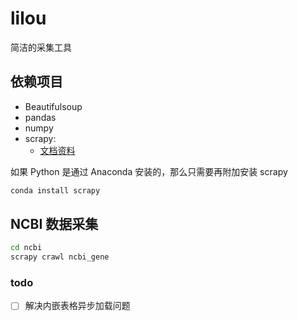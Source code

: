 # lilou

简洁的采集工具

## 依赖项目

- Beautifulsoup
- pandas
- numpy
- scrapy:
  - [文档资料](https://scrapy-chs.readthedocs.io/)

如果 Python 是通过 Anaconda 安装的，那么只需要再附加安装 scrapy

```bash
conda install scrapy
```

## NCBI 数据采集

```bash
cd ncbi
scrapy crawl ncbi_gene
```

### todo

- [ ] 解决内嵌表格异步加载问题

